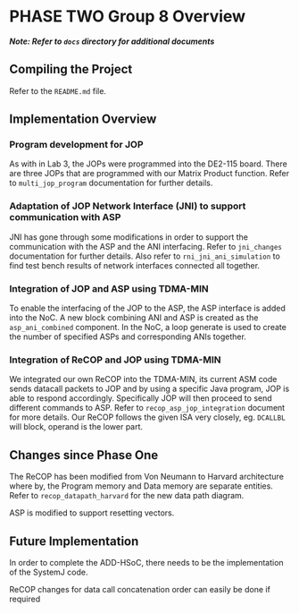 # PHASE TWO Group 8 Overview

***Note: Refer to `docs` directory for additional  documents***

## Compiling the Project

Refer to the `README.md` file.

## Implementation Overview

### Program development for JOP

As with in Lab 3, the JOPs were programmed into the DE2-115 board. There are three JOPs that are programmed with our Matrix Product function. Refer to `multi_jop_program` documentation for further details.

### Adaptation of JOP Network Interface (JNI) to support communication with ASP

JNI has gone through some modifications in order to support the communication with the ASP and the ANI interfacing. Refer to `jni_changes` documentation for further details. Also refer to `rni_jni_ani_simulation` to find test bench results of network interfaces connected all together.

### Integration of JOP and ASP using TDMA-MIN

To enable the interfacing of the JOP to the ASP, the ASP interface is added into the NoC. A new block combining ANI and ASP is created as the `asp_ani_combined` component. In the NoC, a loop generate is used to create the number of specified ASPs and corresponding ANIs together. 

### Integration of ReCOP and JOP using TDMA-MIN

We integrated our own ReCOP into the TDMA-MIN, its current ASM code sends datacall packets to JOP and by using a specific Java program, JOP is able to respond accordingly. Specifically JOP will then proceed to send different commands to ASP. Refer to `recop_asp_jop_integration` document for more details. Our ReCOP follows the given ISA very closely, eg. `DCALLBL` will block, operand is the lower part.

## Changes since Phase One

The ReCOP has been modified from Von Neumann to Harvard architecture where by, the Program memory and Data memory are separate entities. Refer to `recop_datapath_harvard` for the new data path diagram.

ASP is modified to support resetting vectors.

## Future Implementation

In order to complete the ADD-HSoC, there needs to be the implementation of the SystemJ code.

ReCOP changes for data call concatenation order can easily be done if required



